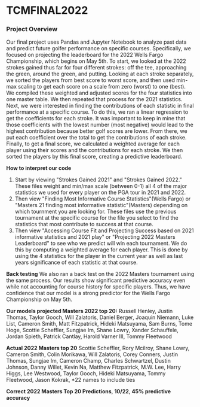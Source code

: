 # TCMFINAL2022

### Project Overview
Our final project uses Pandas and Jupyter Notebook to analyze past data and predict future golfer performance on specific courses. Specifically, we focused on projecting the leaderboard for the 2022 Wells Fargo Championship, which begins on May 5th. To start, we looked at the 2022 strokes gained thus far for four different strokes: off the tee, approaching the green, around the green, and putting. Looking at each stroke separately, we sorted the players from best score to worst score, and then used min-max scaling to get each score on a scale from zero (worst) to one (best). We compiled these weighted and adjusted scores for the four statistics into one master table. We then repeated that process for the 2021 statistics. Next, we were interested in finding the contributions of each statistic in final performance at a specific course. To do this, we ran a linear regression to get the coefficients for each stroke. It was important to keep in mine that those coefficients with the lowest number (most negative) would lead to the highest contribution because better golf scores are lower. From there, we put each coefficient over the total to get the contributions of each stroke. Finally, to get a final score, we calculated a weighted average for each player using their scores and the contributions for each stroke. We then sorted the players by this final score, creating a predictive leaderboard. 

**How to interpret our code**
1) Start by viewing "Strokes Gained 2021" and "Strokes Gained 2022." These files weight and min/max scale (between 0-1) all 4 of the major statistics we used for every player on the PGA tour in 2021 and 2022.
2) Then view "Finding Most Informative Course Statistics"(Wells Fargo) or "Masters 21 finding most informative statistic"(Masters) depending on which tournment you are looking for. These files use the previous tournament at the specific course for the file you select to find the statistics that most contribute to success at that course. 
3) Then view "Accessing Course Fit and Projecting Success based on 2021 informative statistics and 2021 play" or "Projecting 2022 Masters Leaderboard" to see who we predict will win each tournament. We do this by computing a weighted average for each player. This is done by using the 4 statistics for the player in the current year as well as last years significance of each statistic at that course. 

**Back testing**
We also ran a back test on the 2022 Masters tournament using the same process. Our results show significant predictive accuracy even while not accounting for course history for specific players. Thus, we have confidence that our model is a strong predictor for the Wells Fargo Championship on May 5th.


**Our models projected Masters 2022 top 20:**
Russell Henley,
Justin Thomas,
Taylor Gooch,
Will Zalatoris,
Daniel Berger,
Joaquin Niemann,
Luke List,
Cameron Smith,
Matt Fitzpatrick,
Hideki Matsuyama,
Sam Burns,
Tome Hoge,
Scottie Scheffler,
Sungjae Im,
Shane Lowry,
Xander Schauffele,
Jordan Spieth,
Patrick Cantlay,
Harold Varner III,
Tommy Fleetwood

**Actual 2022 Masters top 20**
Scottie Scheffler,
Rory Mcilroy,
Shane Lowry,
Cameron Smith,
Colin Morikawa,
Will Zalatoris,
Corey Conners,
Justin Thomas,
Sungjae Im,
Cameron Champ,
Charles Schwartzel,
Dustin Johnson,
Danny Willet,
Kevin Na,
Matthew Fitzpatrick,
M.W. Lee,
Harry Higgs,
Lee Westwood,
Taylor Gooch,
Hideki Matsuyama,
Tommy Fleetwood,
Jason Kokrak,
*22 names to include ties

**Correct 2022 Masters Top 20 Predictions**,
**10/22**,
**45% predictive accuracy**
